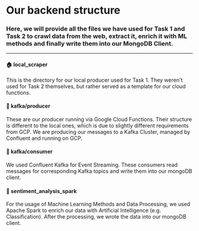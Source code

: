 # Our backend structure
### Here, we will provide all the files we have used for Task 1 and Task 2 to crawl data from the web, extract it, enrich it with ML methods and finally write them into our MongoDB Client.
---
#### :house: local_scraper

This is the directory for our local producer used for Task 1. They weren't used for Task 2 themselves, but rather served as a template for our cloud functions. 

#### :robot: kafka/producer

These are our producer running via Google Cloud Functions. Their structure is different to the local ones, which is due to slightly different requirements from GCP. We are producing our messages to a Kafka Cluster, managed by Confluent and running on GCP.

#### :bullettrain_front: kafka/consumer

We used Confluent Kafka for Event Streaming. These consumers read messages for corresponding Kafka topics and write them into our mongoDB client.


#### :brain: sentiment_analysis_spark

For the usage of Machine Learning Methods and Data Processing, we used Apache Spark to enrich our data with Artificial Intelligence (e.g. Classification). After the processing, we wrote the data into our mongoDB client.
